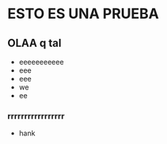 # ESTO ES UNA PRUEBA 
## OLAA q tal
 * eeeeeeeeeee
 * eee
 * eee
 * we
 * ee
 ### rrrrrrrrrrrrrrrrr
  * hank